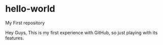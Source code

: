 # hello-world
My First repository

Hey Guys, This is my first experience with GitHub, so just playing with its features.
